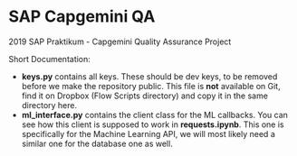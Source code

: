 # SAP Capgemini QA

2019 SAP Praktikum - Capgemini Quality Assurance Project

Short Documentation:
* **keys.py** contains all keys. These should be dev keys, to be removed before we make the repository public. This file is **not** available on Git, find it on Dropbox (Flow Scripts directory) and copy it in the same directory here.
* **ml_interface.py** contains the client class for the ML callbacks. You can see how this client is supposed to work in **requests.ipynb**. This one is specifically for the Machine Learning API, we will most likely need a similar one for the database one as well.
